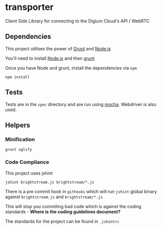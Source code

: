 # transporter

Client Side Library for connecting to the Digium Cloud's API / WebRTC

## Dependencies

This project utilises the power of [Grunt](http://gruntjs.com) and [Node.js](http://nodejs.org/)

You'll need to install [Node.js](http://nodejs.org/download/) and then [grunt](http://gruntjs.com)

Once you have Node and grunt, install the dependencies via `npm`

```
npm install
```

## Tests

Tests are in the `spec` directory and are run using [mocha](http://visionmedia.github.io/mocha/). Webdriver is also used.

## Helpers

### Minification

```
grunt uglify
```

### Code Compliance

This project uses jshint

```
jshint brightstream.js brightstream/*.js
```

There is a pre commit hook in `githooks` which will run `jshint` global binary against `brightstream.js` and `brightstream/*.js`

This will stop you commiting bad code which is against the coding standards - **Where is the coding guidelines document?**

The standards for the project can be found in `.jshintrc`


